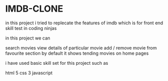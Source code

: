 # IMDB-CLONE
in this project i tried to replecate the features of imdb which is for front end skill test in coding ninjas

in this project we can

search movies
view details of particular movie
add / remove movie from favourite section
by default it shows tending movies on home pages

i have used basic skill set for this project such as

html 5
css 3
javascript
